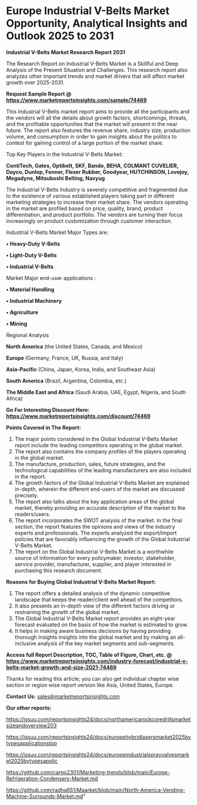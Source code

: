  # Europe Industrial V-Belts Market Opportunity, Analytical Insights and Outlook 2025 to 2031

<strong>Industrial V-Belts Market Research Report 2031</strong>

The Research Report on Industrial V-Belts Market is a Skillful and Deep Analysis of the Present Situation and Challenges. This research report also analyzes other important trends and market drivers that will affect market growth over 2025-2031.

<strong>Request Sample Report @ <a href=https://www.marketreportsinsights.com/sample/74469>https://www.marketreportsinsights.com/sample/74469</a></strong>

This Industrial V-Belts market report aims to provide all the participants and the vendors will all the details about growth factors, shortcomings, threats, and the profitable opportunities that the market will present in the near future. The report also features the revenue share, industry size, production volume, and consumption in order to gain insights about the politics to contest for gaining control of a large portion of the market share.

Top Key Players in the Industrial V-Belts Market:

<strong>ContiTech, Gates, Optibelt, SKF, Bando, BEHA, COLMANT CUVELIER, Dayco, Dunlop, Fenner, Flexer Rubber, Goodyear, HUTCHINSON, Lovejoy, Megadyne, Mitsuboshi Belting, Navyug</strong>

The Industrial V-Belts Industry is severely competitive and fragmented due to the existence of various established players taking part in different marketing strategies to increase their market share. The vendors operating in the market are profiled based on price, quality, brand, product differentiation, and product portfolio. The vendors are turning their focus increasingly on product customization through customer interaction.

Industrial V-Belts Market Major Types are:

<strong>• Heavy-Duty V-Belts

• Light-Duty V-Belts

• Industrial V-Belts</strong>

Market Major end-user applications :

<strong>• Material Handling

• Industrial Machinery

• Agriculture

• Mining</strong>

Regional Analysis

</u><strong><b>North America</b></strong> (the United States, Canada, and Mexico)

<strong><b>Europe </b></strong>(Germany, France, UK, Russia, and Italy)

<strong><b>Asia-Pacific</b></strong> (China, Japan, Korea, India, and Southeast Asia)

<strong><b>South America</b></strong> (Brazil, Argentina, Colombia, etc.)

<strong><b>The Middle East and Africa</b></strong> (Saudi Arabia, UAE, Egypt, Nigeria, and South Africa)

<strong>Go For Interesting Discount Here: <a href=https://www.marketreportsinsights.com/discount/74469>https://www.marketreportsinsights.com/discount/74469</a></strong>

<strong>Points Covered in The Report:</strong>
<ol>
  <li>The major points considered in the Global Industrial V-Belts Market report include the leading competitors operating in the global market.</li>
  <li>The report also contains the company profiles of the players operating in the global market.</li>
  <li>The manufacture, production, sales, future strategies, and the technological capabilities of the leading manufacturers are also included in the report.</li>
  <li>The growth factors of the Global Industrial V-Belts Market are explained in-depth, wherein the different end-users of the market are discussed precisely.</li>
  <li>The report also talks about the key application areas of the global market, thereby providing an accurate description of the market to the readers/users.</li>
  <li>The report incorporates the SWOT analysis of the market. In the final section, the report features the opinions and views of the industry experts and professionals. The experts analyzed the export/import policies that are favorably influencing the growth of the Global Industrial V-Belts Market.</li>
  <li>The report on the Global Industrial V-Belts Market is a worthwhile source of information for every policymaker, investor, stakeholder, service provider, manufacturer, supplier, and player interested in purchasing this research document.</li>
</ol>
<strong>Reasons for Buying Global Industrial V-Belts Market Report:</strong>

<ol>
  <li>The report offers a detailed analysis of the dynamic competitive landscape that keeps the reader/client well ahead of the competitors.</li>
  <li>It also presents an in-depth view of the different factors driving or restraining the growth of the global market.</li>
  <li>The Global Industrial V-Belts Market report provides an eight-year forecast evaluated on the basis of how the market is estimated to grow.</li>
  <li>It helps in making aware business decisions by having providing thorough insights insights into the global market and by making an all-inclusive analysis of the key market segments and sub-segments.</li>
</ol>
<strong>Access full Report Description, TOC, Table of Figure, Chart, etc. @ <a href=https://www.marketreportsinsights.com/industry-forecast/industrial-v-belts-market-growth-and-size-2021-74469>https://www.marketreportsinsights.com/industry-forecast/industrial-v-belts-market-growth-and-size-2021-74469</a></strong>


Thanks for reading this article; you can also get individual chapter wise section or region wise report version like Asia, United States, Europe.

<strong>Contact Us:</strong>
sales@marketreportsinsights.com

<strong>Our other reports:</strong>

<a href=https://issuu.com/reportsinsights24/docs/northamericarockcoredrillsmarketsizeandoverview203>https://issuu.com/reportsinsights24/docs/northamericarockcoredrillsmarketsizeandoverview203</a>

<a href=https://issuu.com/reportsinsights24/docs/europehybridlasersmarket2025bytypesapplicationstop>https://issuu.com/reportsinsights24/docs/europehybridlasersmarket2025bytypesapplicationstop</a>

<a href=https://issuu.com/reportsinsights24/docs/europeindustrialsprayvalvesmarket2025bytypesapplic>https://issuu.com/reportsinsights24/docs/europeindustrialsprayvalvesmarket2025bytypesapplic</a>

<a href=https://github.com/cargo2301/Marketing-trends/blob/main/Europe-Refrigeration-Condensers-Market.md>https://github.com/cargo2301/Marketing-trends/blob/main/Europe-Refrigeration-Condensers-Market.md</a>

<a href=https://github.com/radha651/Maarket/blob/main/North-America-Vending-Machine-Surrounds-Market.md>https://github.com/radha651/Maarket/blob/main/North-America-Vending-Machine-Surrounds-Market.md</a>"
